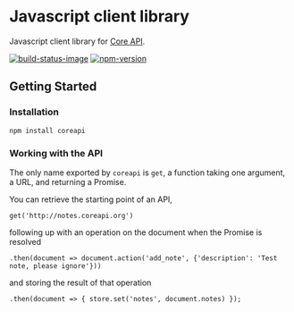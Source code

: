 # Javascript client library

Javascript client library for [Core API][core-api].

[![build-status-image]][travis]
[![npm-version]][npm]

## Getting Started
### Installation
    npm install coreapi
### Working with the API
The only name exported by `coreapi` is `get`, a function taking one argument, a URL, and returning a Promise.

You can retrieve the starting point of an API,

    get('http://notes.coreapi.org')

following up with an operation on the document when the Promise is resolved

    .then(document => document.action('add_note', {'description': 'Test note, please ignore'}))

and storing the result of that operation

    .then(document => { store.set('notes', document.notes) });

[core-api]: https://github.com/core-api/core-api/
[build-status-image]: https://secure.travis-ci.org/core-api/javascript-client.svg?branch=master
[travis]: http://travis-ci.org/core-api/javascript-client?branch=master
[npm-version]: https://badge.fury.io/js/coreapi.svg
[npm]: http://badge.fury.io/js/coreapi
